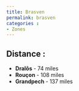 ```yaml
---
title: Brasven
permalink: brasven
categories :
- Zones
---
```


## Distance :
- **Dralôs** - 74 miles
- **Rouçon** - 108 miles
- **Grandpech** - 137 miles
